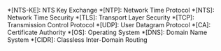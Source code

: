 *[NTS-KE]: NTS Key Exchange
*[NTP]: Network Time Protocol
*[NTS]: Network Time Security
*[TLS]: Transport Layer Security
*[TCP]: Transmission Control Protocol
*[UDP]: User Datagram Protocol
*[CA]: Certificate Authority
*[OS]: Operating System
*[DNS]: Domain Name System
*[CIDR]: Classless Inter-Domain Routing
